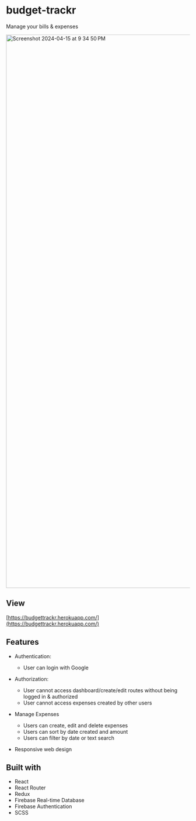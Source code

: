 # budget-trackr
Manage your bills &amp; expenses

<img width="1512" alt="Screenshot 2024-04-15 at 9 34 50 PM" src="https://github.com/sharonrgomez/budget-trackr/assets/22580495/c2f3bf9c-1412-4bfe-98dd-9aa0235fc621">

## View

[https://budgettrackr.herokuapp.com/](https://budgettrackr.herokuapp.com/)

## Features

* Authentication:
  * User can login with Google

* Authorization:
  * User cannot access dashboard/create/edit routes without being logged in & authorized
  * User cannot access expenses created by other users

* Manage Expenses
  * Users can create, edit and delete expenses
  * Users can sort by date created and amount
  * Users can filter by date or text search

* Responsive web design

## Built with

* React
* React Router
* Redux
* Firebase Real-time Database
* Firebase Authentication
* SCSS
